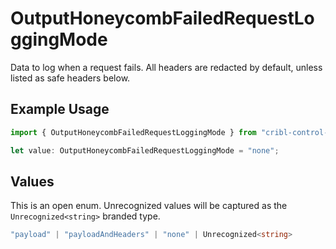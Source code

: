 # OutputHoneycombFailedRequestLoggingMode

Data to log when a request fails. All headers are redacted by default, unless listed as safe headers below.

## Example Usage

```typescript
import { OutputHoneycombFailedRequestLoggingMode } from "cribl-control-plane/models/operations";

let value: OutputHoneycombFailedRequestLoggingMode = "none";
```

## Values

This is an open enum. Unrecognized values will be captured as the `Unrecognized<string>` branded type.

```typescript
"payload" | "payloadAndHeaders" | "none" | Unrecognized<string>
```